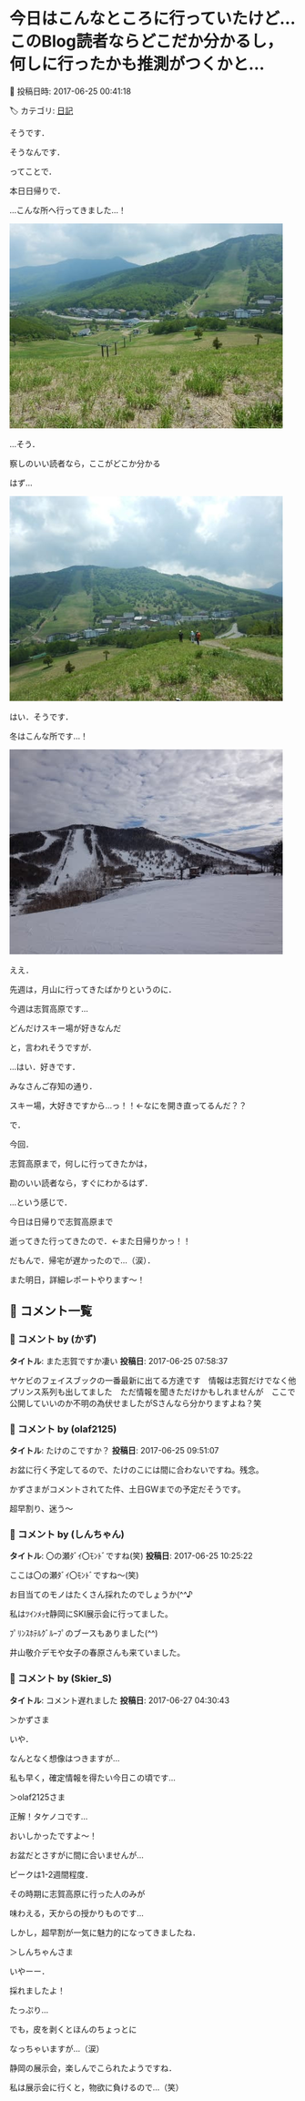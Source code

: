 # 今日はこんなところに行っていたけど…このBlog読者ならどこだか分かるし，何しに行ったかも推測がつくかと…

📅 投稿日時: 2017-06-25 00:41:18

🏷️ カテゴリ: [日記](cc4b5682fb7b8b144980957a978653fb0.md)

そうです．


そうなんです．





ってことで．


本日日帰りで．


…こんな所へ行ってきました…！




![beb79a6b27ba676707595daa0bf8b43e.jpg](images/beb79a6b27ba676707595daa0bf8b43e.jpg)







…そう．


察しのいい読者なら，ここがどこか分かる


はず…




![01ef127d83bb51ab43c4d2c10c66c9f8.jpg](images/01ef127d83bb51ab43c4d2c10c66c9f8.jpg)







はい．そうです．


冬はこんな所です…！




![d087c89f68443e21a98e2600915bb46d.jpg](images/d087c89f68443e21a98e2600915bb46d.jpg)




ええ．


先週は，月山に行ってきたばかりというのに．


今週は志賀高原です…





どんだけスキー場が好きなんだ


と，言われそうですが．


…はい．好きです．


みなさんご存知の通り．


スキー場，大好きですから…っ！！←なにを開き直ってるんだ？？





で．


今回．


志賀高原まで，何しに行ってきたかは，


勘のいい読者なら，すぐにわかるはず．





…という感じで．


今日は日帰りで志賀高原まで


逝ってきた行ってきたので．←また日帰りかっ！！


だもんで．帰宅が遅かったので…（涙）．


また明日，詳細レポートやります～！

## 💬 コメント一覧

### 💬 コメント by (かず)
**タイトル**: また志賀ですか凄い
**投稿日**: 2017-06-25 07:58:37

ヤケビのフェイスブックの一番最新に出てる方達です　情報は志賀だけでなく他プリンス系列も出してました　ただ情報を聞きただけかもしれませんが　ここで公開していいのか不明の為伏せましたがSさんなら分かりますよね？笑

### 💬 コメント by (olaf2125)
**タイトル**: たけのこですか？
**投稿日**: 2017-06-25 09:51:07

お盆に行く予定してるので、たけのこには間に合わないですね。残念。

かずさまがコメントされてた件、土日GWまでの予定だそうです。

超早割り、迷う〜

### 💬 コメント by (しんちゃん)
**タイトル**: 〇の瀬ﾀﾞｲ〇ﾓﾝﾄﾞですね(笑)
**投稿日**: 2017-06-25 10:25:22

ここは〇の瀬ﾀﾞｲ〇ﾓﾝﾄﾞですね～(笑)



お目当てのモノはたくさん採れたのでしょうか(^^♪



私はﾂｲﾝﾒｯｾ静岡にSKI展示会に行ってました。

ﾌﾟﾘﾝｽﾎﾃﾙｸﾞﾙｰﾌﾟのブースもありました(^^)

井山敬介デモや女子の春原さんも来ていました。

### 💬 コメント by (Skier_S)
**タイトル**: コメント遅れました
**投稿日**: 2017-06-27 04:30:43

＞かずさま

いや．

なんとなく想像はつきますが…

私も早く，確定情報を得たい今日この頃です…



＞olaf2125さま

正解！タケノコです…

おいしかったですよ～！

お盆だとさすがに間に合いませんが…

ピークは1-2週間程度．

その時期に志賀高原に行った人のみが

味わえる，天からの授かりものです…

しかし，超早割が一気に魅力的になってきましたね．



＞しんちゃんさま

いやーー．

採れましたよ！

たっぷり…

でも，皮を剥くとほんのちょっとに

なっちゃいますが…（涙）



静岡の展示会，楽しんでこられたようですね．

私は展示会に行くと，物欲に負けるので…（笑）

